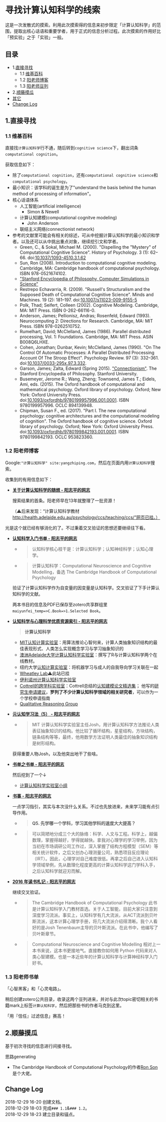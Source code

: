 # 寻找计算认知科学的线索

这是一次发散式的摸索。利用此次摸索得的信息来初步限定「计算认知科学」的范围，提取出核心话语和重要学者，用于正式的信息分析过程。此次摸索的作用好比「预实验」之于「实验」一般。

## 目录

* 1.[直接寻找](https://github.com/MaiYunfei2000/IA003project/blob/master/2018-12-29%2016-03%20myf-clue-computational-cognitive-science.md#1%E7%9B%B4%E6%8E%A5%E5%AF%BB%E6%89%BE)
	* 1.1 [维基百科](https://github.com/MaiYunfei2000/IA003project/blob/master/2018-12-29%2016-03%20myf-clue-computational-cognitive-science.md#11-%E7%BB%B4%E5%9F%BA%E7%99%BE%E7%A7%91)
	* 1.2 [阳老师博客](https://github.com/MaiYunfei2000/IA003project/blob/master/2018-12-29%2016-03%20myf-clue-computational-cognitive-science.md#12-%E9%98%B3%E8%80%81%E5%B8%88%E5%8D%9A%E5%AE%A2)
	* 1.3 [阳老师豆列](#jump)
* 2.[顺藤摸瓜](https://github.com/MaiYunfei2000/IA003project/blob/master/2018-12-29%2016-03%20myf-clue-computational-cognitive-science.md#13-%E9%98%B3%E8%80%81%E5%B8%88%E4%B9%A6%E5%8D%95)
* [其它](https://github.com/MaiYunfei2000/IA003project/blob/master/2018-12-29%2016-03%20myf-clue-computational-cognitive-science.md#%E5%85%B6%E5%AE%83)
* [Change Log](https://github.com/MaiYunfei2000/IA003project/blob/master/2018-12-29%2016-03%20myf-clue-computational-cognitive-science.md#change-log)

## 1.直接寻找

### 1.1 维基百科

直接找`计算认知科学`行不通，随后转到`cognitive science`下，翻出词条`computational cognition`。

获取信息如下：

* 除了`computational cognition`，还有`computational cognitive science`和`computational psychology`。
* 最小知识：该学科的诞生是为了"understand the basis behind the human method of processing of information"。
* 核心话语体系
	* 人工智能(artificial intelligence)
		* Simon & Newell
	* 计算认知建模(computational cognitve modeling)
		* John Anderson
	* 联结主义网络(connectionist network)  
* 参考的文献里可能会有相关的综述，可从中挖掘计算认知科学的最小知识和学者。以及还可以从中挑出重点对象，继续挖引文和学者。
	* Green, C., & Sokal, Michael M. (2000). "Dispelling the "Mystery" of Computational Cognitive Science". History of Psychology. 3 (1): 62–66. doi:[10.1037/1093-4510.3.1.62](https://doi.org/10.1037%2F1093-4510.3.1.62)
	* Sun, Ron (2008). Introduction to computational cognitive modeling. Cambridge, MA: Cambridge handbook of computational psychology. ISBN 978-0521674102.
	* ["Stanford Encyclopedia of Philosophy, Computer Simulations in Science"](http://plato.stanford.edu/entries/simulations-science/)
	* Restrepo Echavarria, R. (2009). "Russell's Structuralism and the Supposed Death of Computational Cognitive Science". Minds and Machines. 19 (2): 181–197. doi:[10.1007/s11023-009-9155-5](https://doi.org/10.1007%2Fs11023-009-9155-5)
	* Polk, Thad; Seifert, Colleen (2002). Cognitive Modeling. Cambridge, MA: MIT Press. ISBN 0-262-66116-0.
	* Anderson, James; Pellionisz, Andras; Rosenfeld, Edward (1993). Neurocomputing 2: Directions for Research. Cambridge, MA: MIT Press. ISBN 978-0262510752.
	*  Rumelhart, David; McClelland, James (1986). Parallel distributed processing, Vol. 1: Foundations. Cambridge, MA: MIT Press. ASIN B008Q6LHXE.
	* Cohen, Jonathan; Dunbar, Kevin; McClelland, James (1990). "On The Control Of Automatic Processes: A Parallel Distributed Processing Account Of The Stroop Effect". Psychology Review. 97 (3): 332–361. doi:[10.1037/0033-295x.97.3.332](https://doi.org/10.1037%2F0033-295x.97.3.332).
	* Garson, James; Zalta, Edward (Spring 2015). ["Connectionism"](http://plato.stanford.edu/archives/spr2015/entries/connectionism). The Stanford Encyclopedia of Philosophy. Stanford University.
	* Busemeyer, Jerome R.; Wang, Zheng; Townsend, James T.; Eidels, Ami, eds. (2015). The Oxford handbook of computational and mathematical psychology. Oxford library of psychology. Oxford; New York: Oxford University Press. doi:[10.1093/oxfordhb/9780199957996.001.0001](https://doi.org/10.1093%2Foxfordhb%2F9780199957996.001.0001). ISBN 9780199957996. OCLC 894139948.
	* Chipman, Susan F., ed. (2017). "Part I. The new computational psychology: cognitive architectures and the computational modeling of cognition". The Oxford handbook of cognitive science. Oxford library of psychology. Oxford; New York: Oxford University Press. doi:[10.1093/oxfordhb/9780199842193.001.0001](https://doi.org/10.1093%2Foxfordhb%2F9780199842193.001.0001). ISBN 9780199842193. OCLC 953823360.

### 1.2 阳老师博客

Google:`"计算认知科学" site:yangzhiping.com`，然后在页面内用`计算认知科学`搜索。  

收集到的有用信息如下：  

* **[关于计算认知科学的随想 - 阳志平的网志](https://www.yangzhiping.com/psy/cogsci.html)**  

	搜索结果的首条。阳老师早在13年就整理了一批资源！
	
	（⚠️后来发现：“计算认知科学教材
http://health.adelaide.edu.au/psychology/ccs/teaching/ccs/”网页已挂。）

光是这个就已经有够消化的了。不过秉着交叉验证的思想还要继续往下看。

* **[认知科学入门书单 - 阳志平的网志](https://www.yangzhiping.com/psy/CognitiveScience.html)**

	* > 认知科学核心枝干是：计算认知科学；认知神经科学；认知心理学。
	* > 计算认知科学：Computational Neuroscience and Cognitive Modelling，备选 The Cambridge Handbook of Computational Psychology  
	
	验证了计算认知科学作为自变量的因变量是认知科学。交叉验证了下手计算认知科学的文献。
	
	两本书目的信息及PDF已保存至zotero共享群组里`maiyunfei_temp=>C.Book=>1.Selected Book`。

* **[认知科学与心理科学优质资源索引 - 阳志平的网志](https://www.yangzhiping.com/info/resources)**


	> **计算认知科学**  
	* [MIT认知计算实验室](http://cocosci.mit.edu/)：用算法推论心智何来，计算人类抽象知识结构的最佳表现形式、人类怎么实现概念学习与学习抽象知识的
	* [澳洲Adelaide大学计算认知科学实验室](http://www.douban.com/group/topic/37190929/)：撰写了R与计算认知科学两个在线教材。
	* 纽约大学[认知计算实验室](http://gureckislab.org/)：将机器学习与成人的自我导向学习关联在一起
	* [Wheatley Lab](http://wheatlab.virb.com/research)⚠️此站已挂
	* [伊利诺州计算认知科学实验室](http://cogcomp.cs.illinois.edu/)
	* [Cottrell的跨学科实验室](http://cseweb.ucsd.edu/groups/guru/index.html)：Cottrell总结的[认知建模论文精选集](http://t.cn/zYQeXcs)； 他写的[研究生申请建议](http://dou.bz/2TGkV2)，**罗列了不少计算认知科学领域的相关研究者**，可以作为一个学校申请指南
	* [Qualitative Reasoning Group](http://www.qrg.northwestern.edu/ideas/ideas_index.html)

* **[元认知学习法（5） - 阳志平的网志](https://www.yangzhiping.com/worksmarter/chapter5/talk005)**

	* > MIT 计算认知科学实验室主任Josh，用计算认知科学方法推论人类表征抽象知识的结构。他比较了循环结构，星星结构，方块结构，链条结构等等，最终，他用数学方法证明人类最佳的抽象知识结构是树形结构。
	
	获得重要人物Josh，以及他突出地干了些啥。

* **[书单之书单 - 阳志平的网志](https://www.yangzhiping.com/psy/booklist.html)**

	然后挖到了一个↓

	* [计算认知科学实验室小组](http://www.douban.com/group/391831/)

* **[书事 - 阳志平的网志](https://www.yangzhiping.com/psy/2016books.html)**

	一点学习指引，其实与本次没什么关系。不过也先放进来，未来学习能有点引导作用。

	* > **Q5. 先学哪一个学科，学习其他学科的速度大大提高？**
	* > 可以简陋地分成三个大的脉络：科学、人文与工程。科学上，越偏数理，掌握得越好，学得就越快。拿我对心理学的学习举例，因为当初在市场调研公司工作过，深入掌握了结构方程模型（SEM）等相关统计软件，之后又创办心理测量公司，熟悉项目反应理论（IRT）。因此，心理学对自己难度很低。再拿之后自己进入认知科学领域举例，先从数理化程度更高的计算认知科学这门学科入手，之后认知科学就迎刃而解。
	
* **[2016 年读书札记 - 阳志平的网志](https://www.yangzhiping.com/psy/2016booklist.html)**
	
	继续交叉验证。
	
	* > The Cambridge Handbook of Computational Psychology 此书是计算认知科学入门教材首选。关于人工智能，目前大家只注意到深度学习流派。事实上，认知科学有几大流派，从ACT流派到贝叶斯流派，这本计算心理学手册，将几大流派介绍得清晰。我个人看好的是Josh Tenenbaum主导的贝叶斯流派。在此书中，他编写了贝叶斯章节。
	* > Computational Neuroscience and Cognitive Modelling 相对上一本书来说，这本书更接地气。直接教你如何用 Python 代码来对人类心智建模。也是一本近些年的计算认知科学与计算神经科学入门好书。

### 1.3 阳老师书单

「心智黑客」和「心灵电路」。

稍后创建zotero公共目录，收录这两个豆列进来，并对与此次topic密切相关的书籍mark上标签`计算认知科学`，然后把那些书的作者马克到这里。

「用『信任』过滤信息」赛高！

## 2.顺藤摸瓜

基于初次寻找的信息进行间接寻找。

思路generating

* The Cambridge Handbook of Computational Psychology的作者[Ron Son](https://scholar.google.com/citations?user=MD8-GMcAAAAJ&hl=en&oi=sra)是个大佬。

## Change Log

2018-12-29 16-20 创建文档。  
2018-12-29 18-03 完成`### 1.1`&`### 1.2`。  
2018-12-29 18-23 建立目录和锚点。  